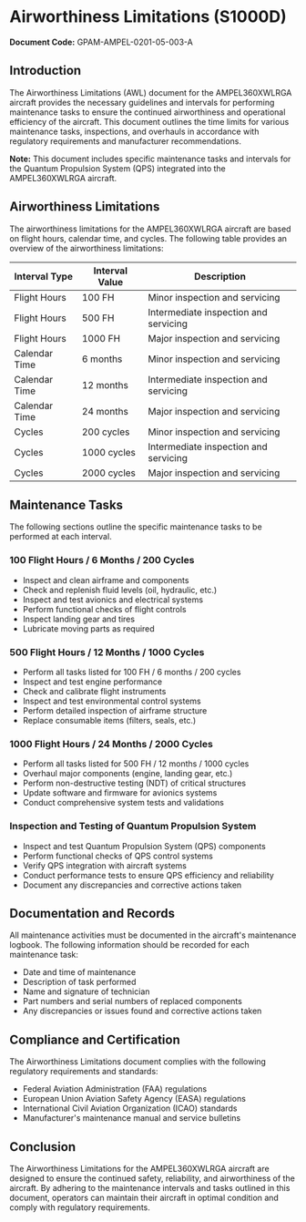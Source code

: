 # Airworthiness Limitations (S1000D)

**Document Code:** GPAM-AMPEL-0201-05-003-A

## Introduction

The Airworthiness Limitations (AWL) document for the AMPEL360XWLRGA aircraft provides the necessary guidelines and intervals for performing maintenance tasks to ensure the continued airworthiness and operational efficiency of the aircraft. This document outlines the time limits for various maintenance tasks, inspections, and overhauls in accordance with regulatory requirements and manufacturer recommendations.

**Note:** This document includes specific maintenance tasks and intervals for the Quantum Propulsion System (QPS) integrated into the AMPEL360XWLRGA aircraft.

## Airworthiness Limitations

The airworthiness limitations for the AMPEL360XWLRGA aircraft are based on flight hours, calendar time, and cycles. The following table provides an overview of the airworthiness limitations:

| Interval Type | Interval Value | Description |
|---------------|----------------|-------------|
| Flight Hours  | 100 FH         | Minor inspection and servicing |
| Flight Hours  | 500 FH         | Intermediate inspection and servicing |
| Flight Hours  | 1000 FH        | Major inspection and servicing |
| Calendar Time | 6 months       | Minor inspection and servicing |
| Calendar Time | 12 months      | Intermediate inspection and servicing |
| Calendar Time | 24 months      | Major inspection and servicing |
| Cycles        | 200 cycles     | Minor inspection and servicing |
| Cycles        | 1000 cycles    | Intermediate inspection and servicing |
| Cycles        | 2000 cycles    | Major inspection and servicing |

## Maintenance Tasks

The following sections outline the specific maintenance tasks to be performed at each interval.

### 100 Flight Hours / 6 Months / 200 Cycles

- Inspect and clean airframe and components
- Check and replenish fluid levels (oil, hydraulic, etc.)
- Inspect and test avionics and electrical systems
- Perform functional checks of flight controls
- Inspect landing gear and tires
- Lubricate moving parts as required

### 500 Flight Hours / 12 Months / 1000 Cycles

- Perform all tasks listed for 100 FH / 6 months / 200 cycles
- Inspect and test engine performance
- Check and calibrate flight instruments
- Inspect and test environmental control systems
- Perform detailed inspection of airframe structure
- Replace consumable items (filters, seals, etc.)

### 1000 Flight Hours / 24 Months / 2000 Cycles

- Perform all tasks listed for 500 FH / 12 months / 1000 cycles
- Overhaul major components (engine, landing gear, etc.)
- Perform non-destructive testing (NDT) of critical structures
- Update software and firmware for avionics systems
- Conduct comprehensive system tests and validations

### Inspection and Testing of Quantum Propulsion System

- Inspect and test Quantum Propulsion System (QPS) components
- Perform functional checks of QPS control systems
- Verify QPS integration with aircraft systems
- Conduct performance tests to ensure QPS efficiency and reliability
- Document any discrepancies and corrective actions taken

## Documentation and Records

All maintenance activities must be documented in the aircraft's maintenance logbook. The following information should be recorded for each maintenance task:

- Date and time of maintenance
- Description of task performed
- Name and signature of technician
- Part numbers and serial numbers of replaced components
- Any discrepancies or issues found and corrective actions taken

## Compliance and Certification

The Airworthiness Limitations document complies with the following regulatory requirements and standards:

- Federal Aviation Administration (FAA) regulations
- European Union Aviation Safety Agency (EASA) regulations
- International Civil Aviation Organization (ICAO) standards
- Manufacturer's maintenance manual and service bulletins

## Conclusion

The Airworthiness Limitations for the AMPEL360XWLRGA aircraft are designed to ensure the continued safety, reliability, and airworthiness of the aircraft. By adhering to the maintenance intervals and tasks outlined in this document, operators can maintain their aircraft in optimal condition and comply with regulatory requirements.
